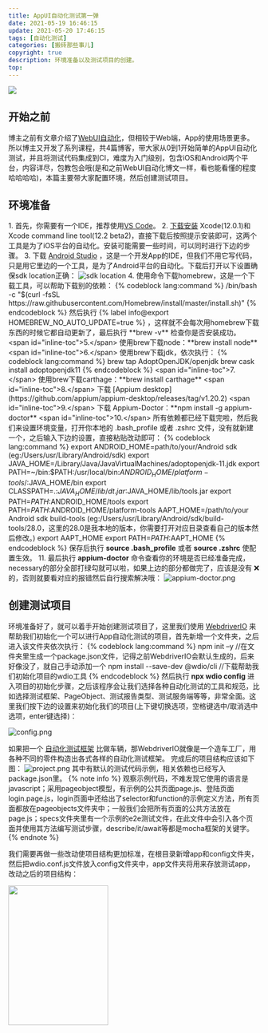 ```yaml
---
title: AppUI自动化测试第一弹
date: 2021-05-19 16:46:15
update: 2021-05-20 17:46:15
tags: [自动化测试]
categories: [搬砖那些事儿]
copyright: true
description: 环境准备以及测试项目的创建。
top:
---
```


<img src="https://i.loli.net/2021/05/19/AwIHB8nugEVPGRz.png" >

## 开始之前

博主之前有文章介绍了[WebUI自动化](https://jmyblog.top/WebUI-AutoTest-Demo-1/)，但相较于Web端，App的使用场景更多。所以博主又开发了系列课程，共4篇博客，带大家从0到1开始简单的AppUI自动化测试，并且将测试代码集成到CI，难度为入门级别，包含iOS和Android两个平台，内容详尽，包教包会哦(是和之前WebUI自动化博文一样，看也能看懂的程度哈哈哈哈)，本篇主要带大家配置环境，然后创建测试项目。

## 环境准备

<span id="inline-toc">1.</span> 首先，你需要有一个IDE，推荐使用[VS Code](https://code.visualstudio.com/download)。
<span id="inline-toc">2.</span> [下载安装](https://developer.apple.com/download/more/) Xcode(12.0.1)和Xcode command line tool(12.2 beta2)，直接下载后按照提示安装即可，这两个工具是为了iOS平台的自动化。安装可能需要一些时间，可以同时进行下边的步骤。
<span id="inline-toc">3.</span> 下载 [Android Studio](https://developer.android.com/studio) ，这是一个开发App的IDE，但我们不用它写代码，只是用它里边的一个工具，是为了Android平台的自动化。下载后打开以下设置确保sdk location正确：
![sdk location](https://i.loli.net/2021/05/20/2eIfnzWbQY4VsNP.png)
<span id="inline-toc">4.</span> 使用命令下载homebrew，这是一个下载工具，可以帮助下载别的依赖：
{% codeblock lang:command %}
/bin/bash -c "$(curl -fsSL https://raw.githubusercontent.com/Homebrew/install/master/install.sh)"
{% endcodeblock %}
然后执行 {% label info@export HOMEBREW_NO_AUTO_UPDATE=true %} ，这样就不会每次用homebrew下载东西的时候它都自动更新了，最后执行 **brew -v** 检查你是否安装成功。
<span id="inline-toc">5.</span> 使用brew下载node：**brew install node**
<span id="inline-toc">6.</span> 使用brew下载jdk，依次执行：
{% codeblock lang:command %}
brew tap AdoptOpenJDK/openjdk
brew cask install adoptopenjdk11
{% endcodeblock %}
<span id="inline-toc">7.</span> 使用brew下载carthage：**brew install carthage**
<span id="inline-toc">8.</span> 下载 [Appium desktop](https://github.com/appium/appium-desktop/releases/tag/v1.20.2)
<span id="inline-toc">9.</span> 下载 Appium-Doctor：**npm install -g appium-doctor**
<span id="inline-toc">10.</span> 所有依赖都已经下载完啦，然后我们来设置环境变量，打开你本地的 .bash_profile 或者 .zshrc 文件，没有就新建一个，之后输入下边的设置，直接粘贴改动即可：
{% codeblock lang:command %}
export ANDROID_HOME=path/to/your/Android sdk (eg:/Users/usr/Library/Android/sdk)
export JAVA_HOME=/Library/Java/JavaVirtualMachines/adoptopenjdk-11.jdk
export PATH=~/bin:$PATH:/usr/local/bin:$ANDROID_HOME/platform-tools/:$JAVA_HOME/bin
export CLASSPATH=.:$JAVA_HOME/lib/dt.jar:$JAVA_HOME/lib/tools.jar
export PATH=$PATH:$ANDROID_HOME/tools
export PATH=$PATH:$ANDROID_HOME/platform-tools
AAPT_HOME=/path/to/your Android sdk build-tools (eg:/Users/usr/Library/Android/sdk/build-tools/28.0，这里的28.0是我本地的版本，你需要打开对应目录查看自己的版本然后修改。)
export AAPT_HOME
export PATH=$PATH:$AAPT_HOME
{% endcodeblock %}
保存后执行 **source .bash_profile** 或者 **source .zshrc** 使配置生效。
<span id="inline-toc">11.</span> 最后执行 **appium-doctor** 命令查看你的环境是否已经准备完成，necessary的部分全部打绿勾就可以啦，如果上边的部分都做完了，应该是没有 ❌ 的，否则就要看对应的报错然后自行搜索解决哦：
![appium-doctor.png](https://i.loli.net/2021/05/20/DL9UPqaNYrgnGsQ.png)

## 创建测试项目

环境准备好了，就可以着手开始创建测试项目了，这里我们使用 [WebdriverIO](https://webdriver.io/docs/what-is-webdriverio) 来帮助我们初始化一个可以进行App自动化测试的项目，首先新增一个文件夹，之后进入该文件夹依次执行：
{% codeblock lang:command %}
npm init –y //在文件夹里生成一个package.json文件，记得之前WebdriverIO会默认生成的，后来好像没了，就自己手动添加一个
npm install --save-dev @wdio/cli //下载帮助我们初始化项目的wdio工具
{% endcodeblock %}
然后执行 **npx wdio config** 进入项目的初始化步骤，之后该程序会让我们选择各种自动化测试的工具和规范，比如选择测试框架、PageObject、测试报告类型、测试服务端等等，非常全面。这里我们按下边的设置来初始化我们的项目(上下键切换选项，空格键选中/取消选中选项，enter键选择)：

![config.png](https://i.loli.net/2021/05/20/oJhBqNp4asPAljC.png)

如果把一个 [自动化测试框架](https://jmyblog.top/AutoTest-FrameWork/) 比做车辆，那WebdriverIO就像是一个造车工厂，用各种不同的零件构造出各式各样的自动化测试框架。
完成后的项目结构应该如下图：
![project.png](https://i.loli.net/2021/05/20/p8ZGHsWCD5nPjbS.png)
其中有默认的测试代码示例，相关依赖也已经写入package.json里。
{% note info %}
观察示例代码，不难发现它使用的语言是javascript；采用pageobject模型，有示例的公共页面page.js、登陆页面login.page.js，login页面中还给出了selector和function的示例定义方法，所有页面都放在pageobjects文件夹中；一般我们会把所有页面的公共方法放在page.js；specs文件夹里有一个示例的e2e测试文件，在此文件中会引入各个页面并使用其方法编写测试步骤，describe/it/await等都是mocha框架的关键字。
{% endnote %}

我们需要再做一些改动使项目结构更加标准，在根目录新增app和config文件夹，然后把wdio.conf.js文件放入config文件夹中，app文件夹将用来存放测试app，改动之后的项目结构：

<img src="https://i.loli.net/2021/05/20/T2DvQJGWrgsYqlH.png" width="200" height="280">